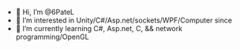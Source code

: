 - 👋 Hi, I’m @6PateL
- 👀 I’m interested in Unity/C#/Asp.net/sockets/WPF/Computer since
- 🌱 I’m currently learning C#, Asp.net, C, && network programming/OpenGL 

<!---
6PateL/6PateL is a ✨ special ✨ repository because its `README.md` (this file) appears on your GitHub profile.
You can click the Preview link to take a look at your changes.
--->
